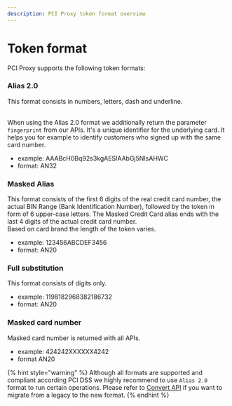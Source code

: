 ```yaml
---
description: PCI Proxy token format overview
---
```


# Token format

PCI Proxy supports the following token formats:

### Alias 2.0

This format consists in numbers, letters, dash and underline.

\
When using the Alias 2.0 format we additionally return the parameter `fingerprint` from our APIs. It's a unique identifier for the underlying card. It helps you for example to identify customers who signed up with the same card number.

* example: AAABcH0Bq92s3kgAESIAAbGj5NIsAHWC
* format: AN32

### Masked Alias

This format consists of the first 6 digits of the real credit card number, the actual BIN Range (Bank Identification Number), followed by the token in form of 6 upper-case letters. The Masked Credit Card alias ends with the last 4 digits of the actual credit card number.\
Based on card brand the length of the token varies.

* example: 123456ABCDEF3456
* format: AN20

### Full substitution

This format consists of digits only.

* example: 1198182968382186732
* format: AN20

### Masked card number

Masked card number is returned with all APIs.

* example: 424242XXXXXX4242
* format AN20



{% hint style="warning" %}
Although all formats are supported and compliant according PCI DSS we highly recommend to use `Alias 2.0` format to run certain operations. Please refer to [Convert API](https://docs.pci-proxy.com/use-stored-cards/manage) if you want to migrate from a legacy to the new format.
{% endhint %}
